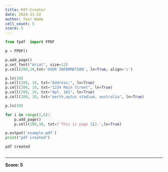 ```yaml
---
title: Pdf-Creator
date: 2024-11-22
author: Your Name
cell_count: 5
score: 5
---
```


```python
from fpdf  import FPDF
```


```python
p = FPDF()
```


```python
p.add_page()
p.set_font("Arial", size=12)
p.cell(200,10,txt='USER INFORMATION', ln=True, align='c')

p.ln(10)
p.cell(200, 10, txt="Address:", ln=True)
p.cell(200, 10, txt="1234 Main Street", ln=True)
p.cell(200, 10, txt="Apt. 101", ln=True)
p.cell(200, 10, txt="perth,optus stadium, australia", ln=True)

p.ln(20)
```


```python
for i in range(2,6):
    p.add_page()
    p.cell(200,10, txt=f'This is page {i}.',ln=True)

p.output('example.pdf')
print("pdf created")
```

    pdf created



```python

```


---
**Score: 5**
